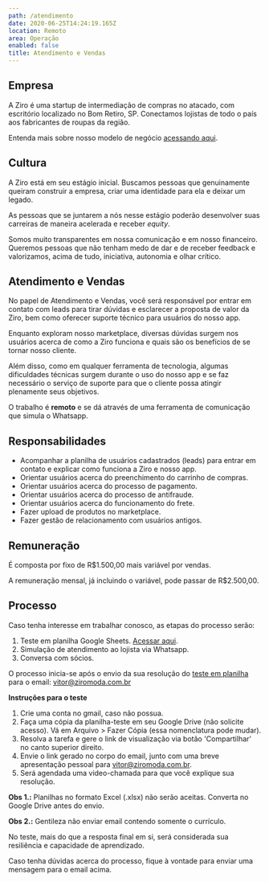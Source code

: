 ```yaml
---
path: /atendimento
date: 2020-06-25T14:24:19.165Z
location: Remoto
area: Operação
enabled: false
title: Atendimento e Vendas
---
```

## Empresa

A Ziro é uma startup de intermediação de compras no atacado, com escritório localizado no Bom Retiro, SP. Conectamos lojistas de todo o país aos fabricantes de roupas da região.

Entenda mais sobre nosso modelo de negócio <a href='https://bit.ly/2Bs6SjE' target='_blank'>acessando aqui</a>.

## Cultura

A Ziro está em seu estágio inicial. Buscamos pessoas que genuinamente queiram construir a empresa, criar uma identidade para ela e deixar um legado.

As pessoas que se juntarem a nós nesse estágio poderão desenvolver suas carreiras de maneira acelerada e receber _equity_.

Somos muito transparentes em nossa comunicação e em nosso financeiro. Queremos pessoas que não tenham medo de dar e de receber feedback e valorizamos, acima de tudo, iniciativa, autonomia e olhar crítico.

## Atendimento e Vendas

No papel de Atendimento e Vendas, você será responsável por entrar em contato com leads para tirar dúvidas e esclarecer a proposta de valor da Ziro, bem como oferecer suporte técnico para usuários do nosso app.

Enquanto exploram nosso marketplace, diversas dúvidas surgem nos usuários acerca de como a Ziro funciona e quais são os benefícios de se tornar nosso cliente.

Além disso, como em qualquer ferramenta de tecnologia, algumas dificuldades técnicas surgem durante o uso do nosso app e se faz necessário o serviço de suporte para que o cliente possa atingir plenamente seus objetivos.

O trabalho é **remoto** e se dá através de uma ferramenta de comunicação que simula o Whatsapp.

## Responsabilidades

* Acompanhar a planilha de usuários cadastrados (leads) para entrar em contato e explicar como funciona a Ziro e nosso app.
* Orientar usuários acerca do preenchimento do carrinho de compras.
* Orientar usuários acerca do processo de pagamento.
* Orientar usuários acerca do processo de antifraude.
* Orientar usuários acerca do funcionamento do frete.
* Fazer upload de produtos no marketplace.
* Fazer gestão de relacionamento com usuários antigos.

## Remuneração

É composta por fixo de R$1.500,00 mais variável por vendas.

A remuneração mensal, já incluindo o variável, pode passar de R$2.500,00.

## Processo

Caso tenha interesse em trabalhar conosco, as etapas do processo serão:

1. Teste em planilha Google Sheets. <a href='http://bit.ly/teste-assessoria' target='_blank'>Acessar aqui</a>.
2. Simulação de atendimento ao lojista via Whatsapp.
3. Conversa com sócios.

O processo inicia-se após o envio da sua resolução do <a href='http://bit.ly/teste-assessoria' target='_blank'>teste em planilha</a> para o email: vitor@ziromoda.com.br

**Instruções para o teste**

1. Crie uma conta no gmail, caso não possua.
2. Faça uma cópia da planilha-teste em seu Google Drive (não solicite acesso). Vá em Arquivo > Fazer Cópia (essa nomenclatura pode mudar).
3. Resolva a tarefa e gere o link de visualização via botão 'Compartilhar' no canto superior direito.
4. Envie o link gerado no corpo do email, junto com uma breve apresentação pessoal para vitor@ziromoda.com.br.
5. Será agendada uma video-chamada para que você explique sua resolução.

**Obs 1.:** Planilhas no formato Excel (.xlsx) não serão aceitas. Converta no Google Drive antes do envio.

**Obs 2.:** Gentileza não enviar email contendo somente o currículo.

No teste, mais do que a resposta final em si, será considerada sua resiliência e capacidade de aprendizado.

Caso tenha dúvidas acerca do processo, fique à vontade para enviar uma mensagem para o email acima.
